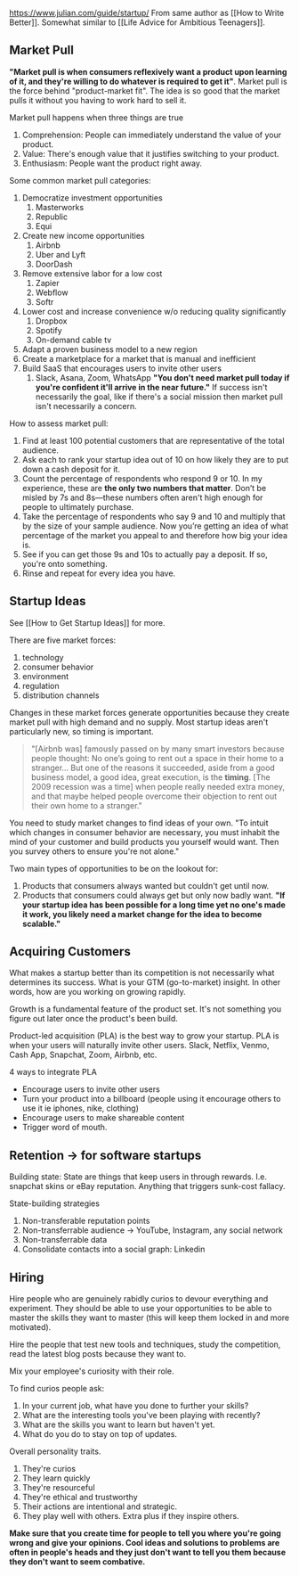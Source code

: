 https://www.julian.com/guide/startup/  From same author as [[How to Write Better]]. Somewhat similar to [[Life Advice for Ambitious Teenagers]]. 
## Market Pull
**"Market pull is when consumers reflexively want a product upon learning of it, and they're willing to do whatever is required to get it"**. 
Market pull is the force behind "product-market fit".
The idea is so good that the market pulls it without you having to work hard to sell it.

Market pull happens when three things are true
1. Comprehension: People can immediately understand the value of your product.
2. Value: There's enough value that it justifies switching to your product.
3. Enthusiasm: People want the product right away.

Some common market pull categories:
1. Democratize investment opportunities
	1. Masterworks
	2. Republic
	3. Equi
2. Create new income opportunities
	1. Airbnb
	2. Uber and Lyft
	3. DoorDash 
3. Remove extensive labor for a low cost
	1. Zapier 
	2. Webflow
	3. Softr
4. Lower cost and increase convenience w/o reducing quality significantly
	1. Dropbox
	2. Spotify
	3. On-demand cable tv
5. Adapt a proven business model to a new region
6. Create a marketplace for a market that is manual and inefficient
7. Build SaaS that encourages users to invite other users
	1. Slack, Asana, Zoom, WhatsApp
**"You don't need market pull today if you're confident it'll arrive in the near future."**
If success isn't necessarily the goal, like if there's a social mission then market pull isn't necessarily a concern.

How to assess market pull: 
1. Find at least 100 potential customers that are representative of the total audience.
2. Ask each to rank your startup idea out of 10 on how likely they are to put down a cash deposit for it.
3. Count the percentage of respondents who respond 9 or 10. In my experience, these are **the only two numbers that matter**. Don’t be misled by 7s and 8s—these numbers often aren't high enough for people to ultimately purchase.
4. Take the percentage of respondents who say 9 and 10 and multiply that by the size of your sample audience. Now you’re getting an idea of what percentage of the market you appeal to and therefore how big your idea is.
5. See if you can get those 9s and 10s to actually pay a deposit. If so, you're onto something.
6. Rinse and repeat for every idea you have.

## Startup Ideas
See [[How to Get Startup Ideas]] for more.

There are five market forces:
1. technology
2. consumer behavior
3. environment
4. regulation
5. distribution channels

Changes in these market forces generate opportunities because they create market pull with high demand and no supply.
Most startup ideas aren't particularly new, so timing is important. 

> "[Airbnb was] famously passed on by many smart investors because people thought: No one’s going to rent out a space in their home to a stranger... But one of the reasons it succeeded, aside from a good business model, a good idea, great execution, is the **timing**. [The 2009 recession was a time] when people really needed extra money, and that maybe helped people overcome their objection to rent out their own home to a stranger."

You need to study market changes to find ideas of your own. "To intuit which changes in consumer behavior are necessary, you must inhabit the mind of your customer and build products you yourself would want. Then you survey others to ensure you're not alone."

Two main types of opportunities to be on the lookout for:
1. Products that consumers always wanted but couldn't get until now.
2. Products that consumers could always get but only now badly want.
**"If your startup idea has been possible for a long time yet no one's made it work, you likely need a market change for the idea to become scalable."**

## Acquiring Customers
What makes a startup better than its competition is not necessarily what determines its success. What is your GTM (go-to-market) insight. In other words, how are you working on growing rapidly. 

Growth is a fundamental feature of the product set. It's not something you figure out later once the product's been build.

Product-led acquisition (PLA) is the best way to grow your startup. PLA is when your users will naturally invite other users. Slack, Netflix, Venmo, Cash App, Snapchat, Zoom, Airbnb, etc.

4 ways to integrate PLA
- Encourage users to invite other users
- Turn your product into a billboard (people using it encourage others to use it ie iphones, nike, clothing)
- Encourage users to make shareable content
- Trigger word of mouth.

## Retention -> for software startups
Building state: State are things that keep users in through rewards. I.e. snapchat skins or eBay reputation. Anything that triggers sunk-cost fallacy.

State-building strategies
1. Non-transferable reputation points
2. Non-transferrable audience -> YouTube, Instagram, any social network
3. Non-transferrable data
4. Consolidate contacts into a social graph: Linkedin

## Hiring
Hire people who are genuinely rabidly curios to devour everything and experiment. They should be able to use your opportunities to be able to master the skills they want to master (this will keep them locked in and more motivated).

Hire the people that test new tools and techniques, study the competition, read the latest blog posts because they want to.

Mix your employee's curiosity with their role. 

To find curios people ask:
1. In your current job, what have you done to further your skills?
2. What are the interesting tools you've been playing with recently?
3. What are the skills you want to learn but haven't yet.
4. What do you do to stay on top of updates.

Overall personality traits.
1. They're curios
2. They learn quickly
3. They're resourceful
4. They're ethical and trustworthy
5. Their actions are intentional and strategic.
6. They play well with others. Extra plus if they inspire others.

**Make sure that you create time for people to tell you where you're going wrong and give your opinions. Cool ideas and solutions to problems are often in people's heads and they just don't want to tell you them because they don't want to seem combative.**



